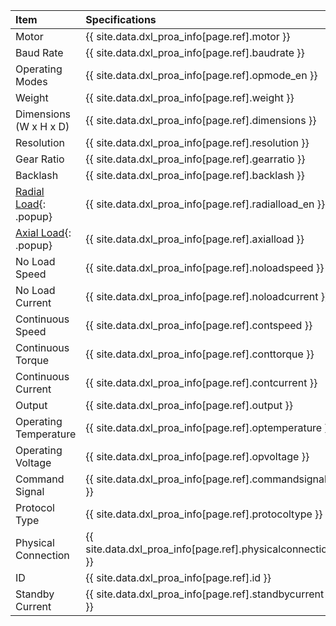 
| Item                   | Specifications                                            |
|:-----------------------|:----------------------------------------------------------|
| Motor                | {{ site.data.dxl_proa_info[page.ref].motor }}                  |
| Baud Rate            | {{ site.data.dxl_proa_info[page.ref].baudrate }}               |
| Operating Modes            | {{ site.data.dxl_proa_info[page.ref].opmode_en }}               |
| Weight                | {{ site.data.dxl_proa_info[page.ref].weight }}                 |
| Dimensions (W x H x D)    | {{ site.data.dxl_proa_info[page.ref].dimensions }}             |
| Resolution              | {{ site.data.dxl_proa_info[page.ref].resolution }}             |
| Gear Ratio              | {{ site.data.dxl_proa_info[page.ref].gearratio }}              |
| Backlash              | {{ site.data.dxl_proa_info[page.ref].backlash }}               |{% if site.data.dxl_proa_info[page.ref].radialload_en != 'N/A' %}
| [Radial Load]{: .popup}| {{ site.data.dxl_proa_info[page.ref].radialload_en }}         |{% else %}{% endif %}{% if site.data.dxl_proa_info[page.ref].axialload != 'N/A' %}
| [Axial Load]{: .popup} | {{ site.data.dxl_proa_info[page.ref].axialload }}          |{% else %}{% endif %}
| No Load Speed       | {{ site.data.dxl_proa_info[page.ref].noloadspeed }}            |
| No Load Current     | {{ site.data.dxl_proa_info[page.ref].noloadcurrent }}          |
| Continuous Speed    | {{ site.data.dxl_proa_info[page.ref].contspeed }}              |
| Continuous Torque   | {{ site.data.dxl_proa_info[page.ref].conttorque }}             |
| Continuous Current  | {{ site.data.dxl_proa_info[page.ref].contcurrent }}               |
| Output                | {{ site.data.dxl_proa_info[page.ref].output }}                  |
| Operating Temperature           | {{ site.data.dxl_proa_info[page.ref].optemperature }}          |
| Operating Voltage           | {{ site.data.dxl_proa_info[page.ref].opvoltage }}              |
| Command Signal      | {{ site.data.dxl_proa_info[page.ref].commandsignal }}        |
| Protocol Type       | {{ site.data.dxl_proa_info[page.ref].protocoltype }}         |
| Physical Connection | {{ site.data.dxl_proa_info[page.ref].physicalconnection }}     |
| ID                  | {{ site.data.dxl_proa_info[page.ref].id }}                     |
| Standby Current           | {{ site.data.dxl_proa_info[page.ref].standbycurrent }}         |

[Radial Load]: /assets/images/dxl/axial_radial_load_pro.png
[Axial Load]: /assets/images/dxl/axial_radial_load_pro.png
